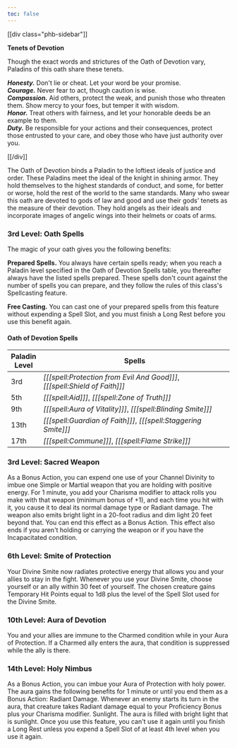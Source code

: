 ```yaml
---
toc: false
---
```


[[div class="phb-sidebar"]]

**Tenets of Devotion**

Though the exact words and strictures of the Oath of Devotion vary, Paladins of this oath share these tenets.

***Honesty.*** Don't lie or cheat. Let your word be your promise.  
***Courage.*** Never fear to act, though caution is wise.  
***Compassion.*** Aid others, protect the weak, and punish those who threaten them. Show mercy to your foes, but temper it with wisdom.  
***Honor.*** Treat others with fairness, and let your honorable deeds be an example to them.  
***Duty.*** Be responsible for your actions and their consequences, protect those entrusted to your care, and obey those who have just authority over you.

[[/div]]

The Oath of Devotion binds a Paladin to the loftiest ideals of justice and order. These Paladins meet the ideal of the knight in shining armor. They hold themselves to the highest standards of conduct, and some, for better or worse, hold the rest of the world to the same standards. Many who swear this oath are devoted to gods of law and good and use their gods' tenets as the measure of their devotion. They hold angels as their ideals and incorporate images of angelic wings into their helmets or coats of arms. 

### 3rd Level: Oath Spells

The magic of your oath gives you the following benefits:

**Prepared Spells.** You always have certain spells ready; when you reach a Paladin level specified in the Oath of Devotion Spells table, you thereafter always have the listed spells prepared. These spells don't count against the number of spells you can prepare, and they follow the rules of this class's Spellcasting feature.

**Free Casting.** You can cast one of your prepared spells from this feature without expending a Spell Slot, and you must finish a Long Rest before you use this benefit again. 

#### Oath of Devotion Spells

| Paladin<br>Level | Spells                                                                     |
|------------------|----------------------------------------------------------------------------|
| 3rd              | _[[[spell:Protection from Evil And Good]]]_, _[[[spell:Shield of Faith]]]_ |
| 5th              | _[[[spell:Aid]]]_, _[[[spell:Zone of Truth]]]_                             |
| 9th              | _[[[spell:Aura of Vitality]]]_, _[[[spell:Blinding Smite]]]_               |
| 13th             | _[[[spell:Guardian of Faith]]]_, _[[[spell:Staggering Smite]]]_            |
| 17th             | _[[[spell:Commune]]]_, _[[[spell:Flame Strike]]]_                          |

### 3rd Level: Sacred Weapon

As a Bonus Action, you can expend one use of your Channel Divinity to imbue one Simple or Martial weapon that you are holding with positive energy. For 1 minute, you add your Charisma modifier to attack rolls you make with that weapon (minimum bonus of +1), and each time you hit with it, you cause it to deal its normal damage type or Radiant damage. The weapon also emits bright light in a 20-foot radius and dim light 20 feet beyond that. You can end this effect as a Bonus Action. This effect also ends if you aren't holding or carrying the weapon or if you have the Incapacitated condition. 

### 6th Level: Smite of Protection

Your Divine Smite now radiates protective energy that allows you and your allies to stay in the fight. Whenever you use your Divine Smite, choose yourself or an ally within 30 feet of yourself. The chosen creature gains Temporary Hit Points equal to 1d8 plus the level of the Spell Slot used for the Divine Smite. 

### 10th Level: Aura of Devotion

You and your allies are immune to the Charmed condition while in your Aura of Protection. If a Charmed ally enters the aura, that condition is suppressed while the ally is there. 

### 14th Level: Holy Nimbus

As a Bonus Action, you can imbue your Aura of Protection with holy power. The aura gains the following benefits for 1 minute or until you end them as a Bonus Action: Radiant Damage. Whenever an enemy starts its turn in the aura, that creature takes Radiant damage equal to your Proficiency Bonus plus your Charisma modifier. Sunlight. The aura is filled with bright light that is sunlight. Once you use this feature, you can't use it again until you finish a Long Rest unless you expend a Spell Slot of at least 4th level when you use it again.